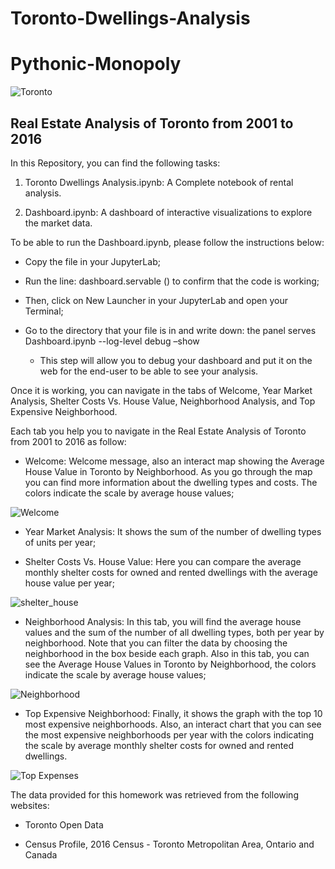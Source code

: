 # Toronto-Dwellings-Analysis

# Pythonic-Monopoly

![Toronto](Images/toronto(1).jpg)

## Real Estate Analysis of Toronto from 2001 to 2016
In this Repository, you can find the following tasks:

1. Toronto Dwellings Analysis.ipynb: A Complete notebook of rental analysis.

2. Dashboard.ipynb: A dashboard of interactive visualizations to explore the market data.

To be able to run the Dashboard.ipynb, please follow the instructions below:

* Copy the file in your JupyterLab;

* Run the line: dashboard.servable () to confirm that the code is working;

* Then, click on New Launcher in your JupyterLab and open your Terminal;

* Go to the directory that your file is in and write down:
the panel serves Dashboard.ipynb --log-level debug –show
    * This step will allow you to debug your dashboard and put it on the web for the end-user to be able to see your analysis.

Once it is working, you can navigate in the tabs of Welcome, Year Market Analysis, Shelter Costs Vs. House Value, Neighborhood Analysis, and Top Expensive Neighborhood.

Each tab you help you to navigate in the Real Estate Analysis of Toronto from 2001 to 2016 as follow:
* Welcome: Welcome message, also an interact map showing the Average House Value in Toronto by Neighborhood. As you go through the map you can find more information about the dwelling types and costs. The colors indicate the scale by average house values;

![Welcome](Images/welcome.png)

* Year Market Analysis: It shows the sum of the number of dwelling types of units per year;

* Shelter Costs Vs. House Value: Here you can compare the average monthly shelter costs for owned and rented dwellings with the average house value per year;

![shelter_house](Images/shelter_house.png)

* Neighborhood Analysis: In this tab, you will find the average house values ​​and the sum of the number of all dwelling types, both per year by neighborhood. Note that you can filter the data by choosing the neighborhood in the box beside each graph.
Also in this tab, you can see the Average House Values ​​in Toronto by Neighborhood, the colors indicate the scale by average house values;

![Neighborhood](Images/neighbour.png)

* Top Expensive Neighborhood: Finally, it shows the graph with the top 10 most expensive neighborhoods. Also, an interact chart that you can see the most expensive neighborhoods per year with the colors indicating the scale by average monthly shelter costs for owned and rented dwellings.

![Top Expenses](Images/top_exp.png)

The data provided for this homework was retrieved from the following websites:


* Toronto Open Data


* Census Profile, 2016 Census - Toronto Metropolitan Area, Ontario and Canada
